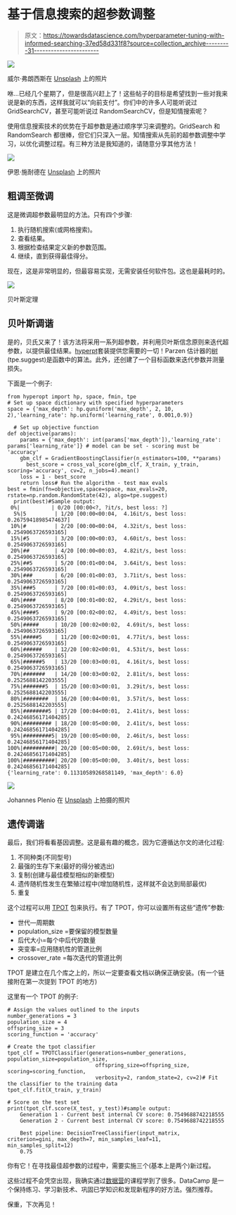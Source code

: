 # 基于信息搜索的超参数调整

> 原文：<https://towardsdatascience.com/hyperparameter-tuning-with-informed-searching-37ed58d331f8?source=collection_archive---------31----------------------->

![](img/eeae0994c60147c60a28dd83f10349c0.png)

威尔·弗朗西斯在 [Unsplash](https://unsplash.com/s/photos/radio?utm_source=unsplash&utm_medium=referral&utm_content=creditCopyText) 上的照片

咻…已经几个星期了，但是很高兴赶上了！这些帖子的目标是希望找到一些对我来说是新的东西，这样我就可以“向前支付”。你们中的许多人可能听说过 GridSearchCV，甚至可能听说过 RandomSearchCV，但是知情搜索呢？

使用信息搜索技术的优势在于超参数是通过顺序学习来调整的。GridSearch 和 RandomSearch 都很棒，但它们只深入一层。知情搜索从先前的超参数调整中学习，以优化调整过程。有三种方法是我知道的，请随意分享其他方法！

![](img/08f00d15fbf143ac5e3b67f72b407ba5.png)

伊恩·施耐德在 [Unsplash](https://unsplash.com/s/photos/sanding?utm_source=unsplash&utm_medium=referral&utm_content=creditCopyText) 上的照片

## 粗调至微调

这是微调超参数最明显的方法。只有四个步骤:

1.  执行随机搜索(或网格搜索)。
2.  查看结果。
3.  根据检查结果定义新的参数范围。
4.  继续，直到获得最佳得分。

现在，这是非常明显的，但最容易实现，无需安装任何软件包。这也是最耗时的。

![](img/f1ceed11c117958b28e53885015151ea.png)

贝叶斯定理

## 贝叶斯调谐

是的，贝氏又来了！该方法将采用一系列超参数，并利用贝叶斯信念原则来迭代超参数，以提供最佳结果。[hyperpt](https://github.com/hyperopt/hyperopt)套装提供您需要的一切！Parzen 估计器的[树](https://papers.nips.cc/paper/4443-algorithms-for-hyper-parameter-optimization.pdf) (tpe.suggest)是函数中的算法。此外，还创建了一个目标函数来迭代参数并测量损失。

下面是一个例子:

```
from hyperopt import hp, space, fmin, tpe
# Set up space dictionary with specified hyperparameters
space = {'max_depth': hp.quniform('max_depth', 2, 10, 2),'learning_rate': hp.uniform('learning_rate', 0.001,0.9)}

  # Set up objective function
def objective(params):
    params = {'max_depth': int(params['max_depth']),'learning_rate': params['learning_rate']} # model can be set - scoring must be 'accuracy'
    gbm_clf = GradientBoostingClassifier(n_estimators=100, **params) 
      best_score = cross_val_score(gbm_clf, X_train, y_train, scoring='accuracy', cv=2, n_jobs=4).mean()
    loss = 1 - best_score
    return loss# Run the algorithm - test max evals
best = fmin(fn=objective,space=space, max_evals=20, rstate=np.random.RandomState(42), algo=tpe.suggest)
  print(best)#Sample output:
 0%|          | 0/20 [00:00<?, ?it/s, best loss: ?]
  5%|5         | 1/20 [00:00<00:04,  4.16it/s, best loss: 0.26759418985474637]
 10%|#         | 2/20 [00:00<00:04,  4.32it/s, best loss: 0.2549063726593165] 
 15%|#5        | 3/20 [00:00<00:03,  4.60it/s, best loss: 0.2549063726593165]
 20%|##        | 4/20 [00:00<00:03,  4.82it/s, best loss: 0.2549063726593165]
 25%|##5       | 5/20 [00:01<00:04,  3.64it/s, best loss: 0.2549063726593165]
 30%|###       | 6/20 [00:01<00:03,  3.71it/s, best loss: 0.2549063726593165]
 35%|###5      | 7/20 [00:01<00:03,  4.09it/s, best loss: 0.2549063726593165]
 40%|####      | 8/20 [00:01<00:02,  4.29it/s, best loss: 0.2549063726593165]
 45%|####5     | 9/20 [00:02<00:02,  4.49it/s, best loss: 0.2549063726593165]
 50%|#####     | 10/20 [00:02<00:02,  4.69it/s, best loss: 0.2549063726593165]
 55%|#####5    | 11/20 [00:02<00:01,  4.77it/s, best loss: 0.2549063726593165]
 60%|######    | 12/20 [00:02<00:01,  4.53it/s, best loss: 0.2549063726593165]
 65%|######5   | 13/20 [00:03<00:01,  4.16it/s, best loss: 0.2549063726593165]
 70%|#######   | 14/20 [00:03<00:02,  2.81it/s, best loss: 0.2525688142203555]
 75%|#######5  | 15/20 [00:03<00:01,  3.29it/s, best loss: 0.2525688142203555]
 80%|########  | 16/20 [00:04<00:01,  3.57it/s, best loss: 0.2525688142203555]
 85%|########5 | 17/20 [00:04<00:01,  2.41it/s, best loss: 0.24246856171404285]
 90%|######### | 18/20 [00:05<00:00,  2.41it/s, best loss: 0.24246856171404285]
 95%|#########5| 19/20 [00:05<00:00,  2.46it/s, best loss: 0.24246856171404285]
100%|##########| 20/20 [00:05<00:00,  2.69it/s, best loss: 0.24246856171404285]
100%|##########| 20/20 [00:05<00:00,  3.40it/s, best loss: 0.24246856171404285]
{'learning_rate': 0.11310589268581149, 'max_depth': 6.0}
```

![](img/cef899e726840da0fce1dd6739a8470f.png)

Johannes Plenio 在 [Unsplash](https://unsplash.com/s/photos/evolution?utm_source=unsplash&utm_medium=referral&utm_content=creditCopyText) 上拍摄的照片

## 遗传调谐

最后，我们将看看基因调整。这是最有趣的概念，因为它遵循达尔文的进化过程:

1.  不同种类(不同型号)
2.  最强的生存下来(最好的得分被选出)
3.  复制(创建与最佳模型相似的新模型)
4.  遗传随机性发生在繁殖过程中(增加随机性，这样就不会达到局部最优)
5.  重复

这个过程可以用 [TPOT](https://epistasislab.github.io/tpot/) 包来执行。有了 TPOT，你可以设置所有这些“遗传”参数:

*   世代—周期数
*   population_size =要保留的模型数量
*   后代大小=每个中后代的数量
*   突变率=应用随机性的管道比例
*   crossover_rate =每次迭代的管道比例

TPOT 是建立在几个库之上的，所以一定要查看文档以确保正确安装。(有一个链接附在第一次提到 TPOT 的地方)

这里有一个 TPOT 的例子:

```
# Assign the values outlined to the inputs
number_generations = 3
population_size = 4
offspring_size = 3
scoring_function = 'accuracy'

# Create the tpot classifier
tpot_clf = TPOTClassifier(generations=number_generations, population_size=population_size,
                            offspring_size=offspring_size, scoring=scoring_function,
                            verbosity=2, random_state=2, cv=2)# Fit the classifier to the training data
tpot_clf.fit(X_train, y_train)

# Score on the test set
print(tpot_clf.score(X_test, y_test))#sample output:
    Generation 1 - Current best internal CV score: 0.7549688742218555
    Generation 2 - Current best internal CV score: 0.7549688742218555

    Best pipeline: DecisionTreeClassifier(input_matrix, criterion=gini, max_depth=7, min_samples_leaf=11, min_samples_split=12)
    0.75
```

你有它！在寻找最佳超参数的过程中，需要实施三个(基本上是两个)新过程。

这些过程不会凭空出现，我确实通过[数据营](https://datacamp.com/)的课程学到了很多。DataCamp 是一个保持练习、学习新技术、巩固已学知识和发现新程序的好方法。强烈推荐。

保重，下次再见！